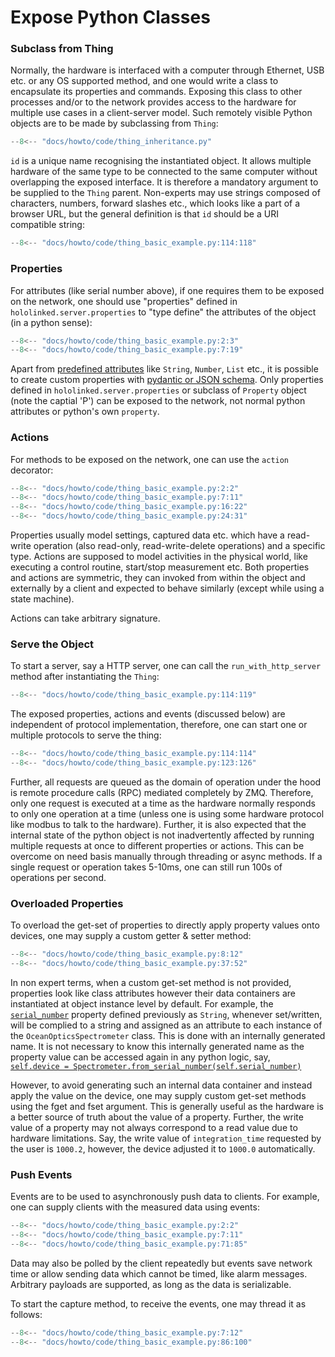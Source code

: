 # Expose Python Classes

### Subclass from Thing

Normally, the hardware is interfaced with a computer through Ethernet, USB etc. or any OS supported method, 
and one would write a class to encapsulate its properties and commands. Exposing this class to other processes 
and/or to the network provides access to the hardware for multiple use cases in a client-server model. Such remotely visible 
Python objects are to be made by subclassing from `Thing`: 

```py title="Base Class - Spectrometer Example" linenums="1" hl_lines="8"
--8<-- "docs/howto/code/thing_inheritance.py"
```

`id` is a unique name recognising the instantiated object. It allows multiple 
hardware of the same type to be connected to the same computer without overlapping the exposed interface. It is therefore a 
mandatory argument to be supplied to the `Thing` parent. Non-experts may use strings composed of 
characters, numbers, forward slashes etc., which looks like a part of a browser URL, but the general definition is 
that `id` should be a URI compatible string:

```py title="ID" linenums="1" hl_lines="2"
--8<-- "docs/howto/code/thing_basic_example.py:114:118"
```
### Properties

For attributes (like serial number above), if one requires them to be exposed on the network, one should use "properties" defined in `hololinked.server.properties` to "type define" the attributes of the object (in a python sense): 

```py title="Properties" linenums="1" hl_lines="13"
--8<-- "docs/howto/code/thing_basic_example.py:2:3"
--8<-- "docs/howto/code/thing_basic_example.py:7:19"
```

Apart from [predefined attributes](properties/index.md#predefined-typed-properties) like `String`, `Number`, `List` etc., it is possible to create custom properties with [pydantic or JSON schema](properties/index.md#schema-constrained-property). 
Only properties defined in `hololinked.server.properties` or subclass of `Property` object (note the captial 'P') can be exposed to the network, not normal python attributes or python's own `property`.

### Actions

For methods to be exposed on the network, one can use the `action` decorator: 

```py title="Actions" linenums="1" hl_lines="12"
--8<-- "docs/howto/code/thing_basic_example.py:2:2"
--8<-- "docs/howto/code/thing_basic_example.py:7:11"
--8<-- "docs/howto/code/thing_basic_example.py:16:22"
--8<-- "docs/howto/code/thing_basic_example.py:24:31"
```

Properties usually model settings, captured data etc. which have a read-write 
operation (also read-only, read-write-delete operations) and a specific type. Actions are supposed to model activities in the physical world, like executing a control routine, start/stop measurement etc. Both properties and actions are symmetric, they can invoked from within the object and externally by a client and expected to behave similarly (except while using a state machine).

Actions can take arbitrary signature.

### Serve the Object

To start a server, say a HTTP server, one can call the `run_with_http_server` method after instantiating the `Thing`:

```py title="HTTP Server" linenums="1"
--8<-- "docs/howto/code/thing_basic_example.py:114:119"
```

The exposed properties, actions and events (discussed below) are independent of protocol implementation, therefore,
one can start one or multiple protocols to serve the thing:

```py title="Another Protocol - ZMQ" linenums="1"
--8<-- "docs/howto/code/thing_basic_example.py:114:114"
--8<-- "docs/howto/code/thing_basic_example.py:123:126"
```

Further, all requests are queued as the domain of operation under the hood is remote procedure calls (RPC) 
mediated completely by ZMQ. Therefore, only one request is executed at a time as 
the hardware normally responds to only one operation at a time (unless one is using some hardware protocol like modbus to talk to the hardware). 
Further, it is also expected that the internal state of the python object is not inadvertently affected by 
running multiple requests at once to different properties or actions. This can be overcome on need basis manually through threading
or async methods. If a single request or operation takes 5-10ms, one can still run 100s of operations per second. 

### Overloaded Properties 

To overload the get-set of properties to directly apply property values onto devices, one may supply a custom getter & setter method:

```py title="Property Get Set Overload" linenums="1"
--8<-- "docs/howto/code/thing_basic_example.py:8:12"
--8<-- "docs/howto/code/thing_basic_example.py:37:52"
```  

In non expert terms, when a custom get-set method is not provided, 
properties look like class attributes however their data containers are instantiated at object instance level by default. 
For example, the [`serial_number`](#__codelineno-2-9) property defined 
previously as `String`, whenever set/written, will be complied to a string and assigned as an attribute to each instance 
of the `OceanOpticsSpectrometer` class. This is done with an internally generated name. It is not necessary to know this 
internally generated name as the property value can be accessed again in any python logic, say, <br>
[`self.device = Spectrometer.from_serial_number(self.serial_number)`](#__codelineno-3-17)
<br>

However, to avoid generating such an internal data container and instead apply the value on the device, one may supply 
custom get-set methods using the fget and fset argument. This is generally useful as the hardware is a better source 
of truth about the value of a property. Further, the write value of a property may not always correspond to a read 
value due to hardware limitations. Say, the write value of `integration_time` requested by the user is `1000.2`, however, the device adjusted it to `1000.0` automatically. 

### Push Events

Events are to be used to asynchronously push data to clients. For example, one can supply clients with the 
measured data using events:

```py title="Events" linenums="1" hl_lines="19"
--8<-- "docs/howto/code/thing_basic_example.py:2:2"
--8<-- "docs/howto/code/thing_basic_example.py:7:11"
--8<-- "docs/howto/code/thing_basic_example.py:71:85"
```

Data may also be polled by the client repeatedly but events save network time or allow sending data which cannot be timed,
like alarm messages. Arbitrary payloads are supported, as long as the data is serializable.   

To start the capture method, to receive the events, one may thread it as follows:

```py title="Events" linenums="1" hl_lines="8"
--8<-- "docs/howto/code/thing_basic_example.py:7:12"
--8<-- "docs/howto/code/thing_basic_example.py:86:100"
```

